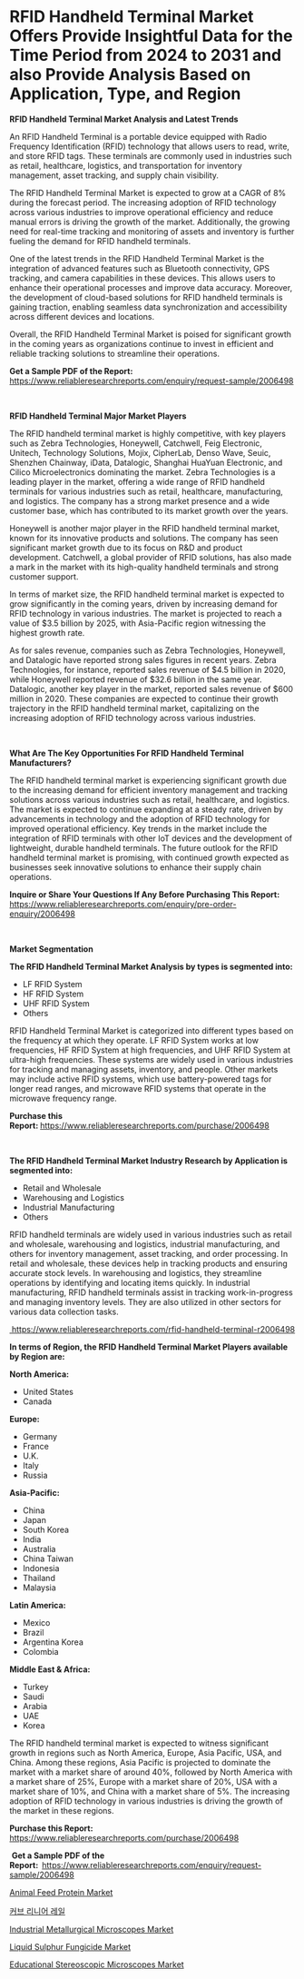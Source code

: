 <p><h1>RFID Handheld Terminal Market Offers Provide Insightful Data for the Time Period from 2024 to 2031 and also Provide Analysis Based on Application, Type, and Region</h1></p><p><strong>RFID Handheld Terminal Market Analysis and Latest Trends</strong></p>
<p><p>An RFID Handheld Terminal is a portable device equipped with Radio Frequency Identification (RFID) technology that allows users to read, write, and store RFID tags. These terminals are commonly used in industries such as retail, healthcare, logistics, and transportation for inventory management, asset tracking, and supply chain visibility.</p><p>The RFID Handheld Terminal Market is expected to grow at a CAGR of 8% during the forecast period. The increasing adoption of RFID technology across various industries to improve operational efficiency and reduce manual errors is driving the growth of the market. Additionally, the growing need for real-time tracking and monitoring of assets and inventory is further fueling the demand for RFID handheld terminals.</p><p>One of the latest trends in the RFID Handheld Terminal Market is the integration of advanced features such as Bluetooth connectivity, GPS tracking, and camera capabilities in these devices. This allows users to enhance their operational processes and improve data accuracy. Moreover, the development of cloud-based solutions for RFID handheld terminals is gaining traction, enabling seamless data synchronization and accessibility across different devices and locations.</p><p>Overall, the RFID Handheld Terminal Market is poised for significant growth in the coming years as organizations continue to invest in efficient and reliable tracking solutions to streamline their operations.</p></p>
<p><strong>Get a Sample PDF of the Report:&nbsp;</strong> <a href="https://www.reliableresearchreports.com/enquiry/request-sample/2006498">https://www.reliableresearchreports.com/enquiry/request-sample/2006498</a></p>
<p>&nbsp;</p>
<p><strong>RFID Handheld Terminal Major Market Players</strong></p>
<p><p>The RFID handheld terminal market is highly competitive, with key players such as Zebra Technologies, Honeywell, Catchwell, Feig Electronic, Unitech, Technology Solutions, Mojix, CipherLab, Denso Wave, Seuic, Shenzhen Chainway, iData, Datalogic, Shanghai HuaYuan Electronic, and Cilico Microelectronics dominating the market. Zebra Technologies is a leading player in the market, offering a wide range of RFID handheld terminals for various industries such as retail, healthcare, manufacturing, and logistics. The company has a strong market presence and a wide customer base, which has contributed to its market growth over the years.</p><p>Honeywell is another major player in the RFID handheld terminal market, known for its innovative products and solutions. The company has seen significant market growth due to its focus on R&D and product development. Catchwell, a global provider of RFID solutions, has also made a mark in the market with its high-quality handheld terminals and strong customer support.</p><p>In terms of market size, the RFID handheld terminal market is expected to grow significantly in the coming years, driven by increasing demand for RFID technology in various industries. The market is projected to reach a value of $3.5 billion by 2025, with Asia-Pacific region witnessing the highest growth rate.</p><p>As for sales revenue, companies such as Zebra Technologies, Honeywell, and Datalogic have reported strong sales figures in recent years. Zebra Technologies, for instance, reported sales revenue of $4.5 billion in 2020, while Honeywell reported revenue of $32.6 billion in the same year. Datalogic, another key player in the market, reported sales revenue of $600 million in 2020. These companies are expected to continue their growth trajectory in the RFID handheld terminal market, capitalizing on the increasing adoption of RFID technology across various industries.</p></p>
<p>&nbsp;</p>
<p><strong>What Are The Key Opportunities For RFID Handheld Terminal Manufacturers?</strong></p>
<p><p>The RFID handheld terminal market is experiencing significant growth due to the increasing demand for efficient inventory management and tracking solutions across various industries such as retail, healthcare, and logistics. The market is expected to continue expanding at a steady rate, driven by advancements in technology and the adoption of RFID technology for improved operational efficiency. Key trends in the market include the integration of RFID terminals with other IoT devices and the development of lightweight, durable handheld terminals. The future outlook for the RFID handheld terminal market is promising, with continued growth expected as businesses seek innovative solutions to enhance their supply chain operations.</p></p>
<p><strong>Inquire or Share Your Questions If Any Before Purchasing This Report:</strong> <a href="https://www.reliableresearchreports.com/enquiry/pre-order-enquiry/2006498">https://www.reliableresearchreports.com/enquiry/pre-order-enquiry/2006498</a></p>
<p>&nbsp;</p>
<p><strong>Market Segmentation</strong></p>
<p><strong>The RFID Handheld Terminal Market Analysis by types is segmented into:</strong></p>
<p><ul><li>LF RFID System</li><li>HF RFID System</li><li>UHF RFID System</li><li>Others</li></ul></p>
<p><p>RFID Handheld Terminal Market is categorized into different types based on the frequency at which they operate. LF RFID System works at low frequencies, HF RFID System at high frequencies, and UHF RFID System at ultra-high frequencies. These systems are widely used in various industries for tracking and managing assets, inventory, and people. Other markets may include active RFID systems, which use battery-powered tags for longer read ranges, and microwave RFID systems that operate in the microwave frequency range.</p></p>
<p><strong>Purchase this Report:&nbsp;</strong><a href="https://www.reliableresearchreports.com/purchase/2006498">https://www.reliableresearchreports.com/purchase/2006498</a></p>
<p>&nbsp;</p>
<p><strong>The RFID Handheld Terminal Market Industry Research by Application is segmented into:</strong></p>
<p><ul><li>Retail and Wholesale</li><li>Warehousing and Logistics</li><li>Industrial Manufacturing</li><li>Others</li></ul></p>
<p><p>RFID handheld terminals are widely used in various industries such as retail and wholesale, warehousing and logistics, industrial manufacturing, and others for inventory management, asset tracking, and order processing. In retail and wholesale, these devices help in tracking products and ensuring accurate stock levels. In warehousing and logistics, they streamline operations by identifying and locating items quickly. In industrial manufacturing, RFID handheld terminals assist in tracking work-in-progress and managing inventory levels. They are also utilized in other sectors for various data collection tasks.</p></p>
<p><a href="https://www.reliableresearchreports.com/rfid-handheld-terminal-r2006498">&nbsp;https://www.reliableresearchreports.com/rfid-handheld-terminal-r2006498</a></p>
<p><strong>In terms of Region, the RFID Handheld Terminal Market Players available by Region are:</strong></p>
<p>
    <p> <strong> North America: </strong>
        <ul>
            <li>United States</li>
            <li>Canada</li>
        </ul>
        </p> 
    <p> <strong> Europe: </strong>
        <ul>
            <li>Germany</li>
            <li>France</li>
            <li>U.K.</li>
            <li>Italy</li>
            <li>Russia</li>
        </ul>
        </p> 
    <p> <strong> Asia-Pacific: </strong>
        <ul>
            <li>China</li>
            <li>Japan</li>
            <li>South Korea</li>
            <li>India</li>
            <li>Australia</li>
            <li>China Taiwan</li>
            <li>Indonesia</li>
            <li>Thailand</li>
            <li>Malaysia</li>
        </ul>
        </p> 
    <p> <strong> Latin America: </strong>
        <ul>
            <li>Mexico</li>
            <li>Brazil</li>
            <li>Argentina Korea</li>
            <li>Colombia</li>
        </ul>
        </p> 
    <p> <strong> Middle East & Africa: </strong>
        <ul>
            <li>Turkey</li>
            <li>Saudi</li>
            <li>Arabia</li>
            <li>UAE</li>
            <li>Korea</li>
        </ul>
    </p>
    </p>
<p><p>The RFID handheld terminal market is expected to witness significant growth in regions such as North America, Europe, Asia Pacific, USA, and China. Among these regions, Asia Pacific is projected to dominate the market with a market share of around 40%, followed by North America with a market share of 25%, Europe with a market share of 20%, USA with a market share of 10%, and China with a market share of 5%. The increasing adoption of RFID technology in various industries is driving the growth of the market in these regions.</p></p>
<p><strong>Purchase this Report: </strong><a href="https://www.reliableresearchreports.com/purchase/2006498">https://www.reliableresearchreports.com/purchase/2006498</a></p>
<p>&nbsp;<strong>Get a Sample PDF of the Report:&nbsp;&nbsp;</strong><a href="https://www.reliableresearchreports.com/enquiry/request-sample/2006498">https://www.reliableresearchreports.com/enquiry/request-sample/2006498</a></p>
<p><strong></strong></p>
<p><p><a href="https://www.linkedin.com/pulse/animal-feed-protein-market-global-regional-analysis-focus-5lv0c?trackingId=nUp1i34jRBOdqloCxQ3zqA%3D%3D">Animal Feed Protein Market</a></p><p><a href="https://github.com/LoganRew1964/Market-Research-Report-List-2/blob/main/951783272573.md">커브 리니어 레일</a></p><p><a href="https://github.com/marshallymanow/Market-Research-Report-List-1/blob/main/industrial-metallurgical-microscopes-market.md">Industrial Metallurgical Microscopes Market</a></p><p><a href="https://www.linkedin.com/pulse/liquid-sulphur-fungicide-market-emerging-trends-future-prospects-nztec?trackingId=FQxmPxLySay%2F3MyRMtUDSQ%3D%3D">Liquid Sulphur Fungicide Market</a></p><p><a href="https://github.com/caicuccucga/Market-Research-Report-List-1/blob/main/educational-stereoscopic-microscopes-market.md">Educational Stereoscopic Microscopes Market</a></p></p>